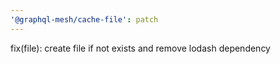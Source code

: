 ```yaml
---
'@graphql-mesh/cache-file': patch
---
```


fix(file): create file if not exists and remove lodash dependency
